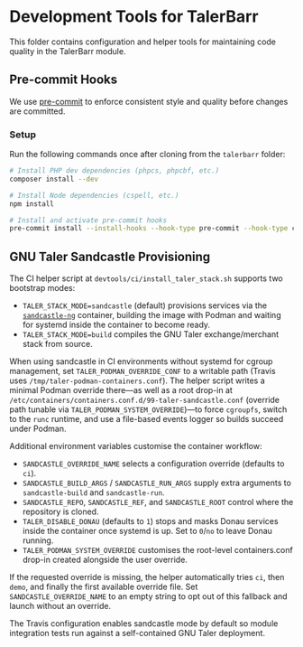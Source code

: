 # Development Tools for TalerBarr

This folder contains configuration and helper tools for maintaining code quality in the TalerBarr module.

## Pre-commit Hooks

We use [pre-commit](https://pre-commit.com) to enforce consistent style and quality before changes are committed.

### Setup

Run the following commands once after cloning from the `talerbarr` folder:

```bash
# Install PHP dev dependencies (phpcs, phpcbf, etc.)
composer install --dev

# Install Node dependencies (cspell, etc.)
npm install

# Install and activate pre-commit hooks
pre-commit install --install-hooks --hook-type pre-commit --hook-type commit-msg --hook-type pre-push
```

## GNU Taler Sandcastle Provisioning

The CI helper script at `devtools/ci/install_taler_stack.sh` supports two bootstrap modes:

- `TALER_STACK_MODE=sandcastle` (default) provisions services via the [`sandcastle-ng`](https://git.taler.net/sandcastle-ng.git) container, building the image with Podman and waiting for systemd inside the container to become ready.
- `TALER_STACK_MODE=build` compiles the GNU Taler exchange/merchant stack from source.

When using sandcastle in CI environments without systemd for cgroup management, set `TALER_PODMAN_OVERRIDE_CONF` to a writable path (Travis uses `/tmp/taler-podman-containers.conf`). The helper script writes a minimal Podman override there—as well as a root drop-in at `/etc/containers/containers.conf.d/99-taler-sandcastle.conf` (override path tunable via `TALER_PODMAN_SYSTEM_OVERRIDE`)—to force `cgroupfs`, switch to the `runc` runtime, and use a file-based events logger so builds succeed under Podman.

Additional environment variables customise the container workflow:

- `SANDCASTLE_OVERRIDE_NAME` selects a configuration override (defaults to `ci`).
- `SANDCASTLE_BUILD_ARGS` / `SANDCASTLE_RUN_ARGS` supply extra arguments to `sandcastle-build` and `sandcastle-run`.
- `SANDCASTLE_REPO`, `SANDCASTLE_REF`, and `SANDCASTLE_ROOT` control where the repository is cloned.
- `TALER_DISABLE_DONAU` (defaults to `1`) stops and masks Donau services inside the container once systemd is up. Set to `0`/`no` to leave Donau running.
- `TALER_PODMAN_SYSTEM_OVERRIDE` customises the root-level containers.conf drop-in created alongside the user override.

If the requested override is missing, the helper automatically tries `ci`, then `demo`, and finally the first available override file. Set `SANDCASTLE_OVERRIDE_NAME` to an empty string to opt out of this fallback and launch without an override.

The Travis configuration enables sandcastle mode by default so module integration tests run against a self-contained GNU Taler deployment.
